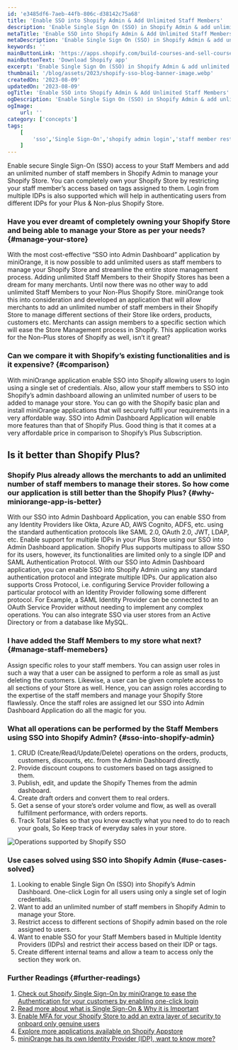 ```yaml
---
id: 'e3485df6-7aeb-44fb-806c-d38142c75a68'
title: 'Enable SSO into Shopify Admin & Add Unlimited Staff Members'
description: 'Enable Single Sign On (SSO) in Shopify Admin & add unlimited staff members & restrict their access based on tags. Also supports SSO login via Multiple IDPs.'
metaTitle: 'Enable SSO into Shopify Admin & Add Unlimited Staff Members'
metaDescription: 'Enable Single Sign On (SSO) in Shopify Admin & add unlimited staff members & restrict their access based on tags. Also supports SSO login via Multiple IDPs.'
keywords: ''
mainButtonLink: 'https://apps.shopify.com/build-courses-and-sell-courses-on-store'
mainButtonText: 'Download Shopify app'
excerpt: 'Enable Single Sign On (SSO) in Shopify Admin & add unlimited staff members & restrict their access based on tags. Also supports SSO login via Multiple IDPs.'
thumbnail: '/blog/assets/2023/shopify-sso-blog-banner-image.webp'
createdOn: '2023-08-09'
updatedOn: '2023-08-09'
ogTitle: 'Enable SSO into Shopify Admin & Add Unlimited Staff Members'
ogDescription: 'Enable Single Sign On (SSO) in Shopify Admin & add unlimited staff members & restrict their access based on tags. Also supports SSO login via Multiple IDPs.'
ogImage:
    url: ''
category: ['concepts']
tags:
    [
		'sso','Single Sign-On','shopify admin login','staff member restriction','Security Provisioning'
    ]
---
```


Enable secure Single Sign-On (SSO) access to your Staff Members and add an unlimited number of staff members in Shopify Admin to manage your Shopify Store. You can completely own your Shopify Store by restricting your staff member’s access based on tags assigned to them. Login from multiple IDPs is also supported which will help in authenticating users from different IDPs for your Plus & Non-plus Shopify Store.

### Have you ever dreamt of completely owning your Shopify Store and being able to manage your Store as per your needs? {#manage-your-store}

With the most cost-effective “SSO into Admin Dashboard” application by miniOrange, it is now possible to add unlimited users as staff members to manage your Shopify Store and streamline the entire store management process. Adding unlimited Staff Members to their Shopify Stores has been a dream for many merchants. Until now there was no other way to add unlimited Staff Members to your Non-Plus Shopify Store. miniOrange took this into consideration and developed an application that will allow merchants to add an unlimited number of staff members in their Shopify Store to manage different sections of their Store like orders, products, customers etc. Merchants can assign members to a specific section which will ease the Store Management process in Shopify. This application works for the Non-Plus stores of Shopify as well, isn’t it great?

### Can we compare it with Shopify’s existing functionalities and is it expensive? {#comparison}
With miniOrange application enable SSO into Shopify allowing users to login using a single set of credentials. Also, allow your staff members to SSO into Shopify’s admin dashboard allowing an unlimited number of users to be added to manage your store. You can go with the Shopify basic plan and install miniOrange applications that will securely fulfil your requirements in a very affordable way. SSO into Admin Dashboard Application will enable more features than that of Shopify Plus. Good thing is that it comes at a very affordable price in comparison to Shopify’s Plus Subscription.

## Is it better than Shopify Plus?
### Shopify Plus already allows the merchants to add an unlimited number of staff members to manage their stores. So how come our application is still better than the Shopify Plus? {#why-miniorange-app-is-better}

With our SSO into Admin Dashboard Application, you can enable SSO from any Identity Providers like Okta, Azure AD, AWS Cognito, ADFS, etc. using the standard authentication protocols like SAML 2.0, OAuth 2.0, JWT, LDAP, etc. Enable support for multiple IDPs in your Plus Store using our SSO into Admin Dashboard application. Shopify Plus supports multipass to allow SSO for its users, however, its functionalities are limited only to a single IDP and SAML Authentication Protocol. With our SSO into Admin Dashboard application, you can enable SSO into Shopify Admin using any standard authentication protocol and integrate multiple IDPs. Our application also supports Cross Protocol, i.e. configuring Service Provider following a particular protocol with an Identity Provider following some different protocol. For Example, a SAML Identity Provider can be connected to an OAuth Service Provider without needing to implement any complex operations. You can also integrate SSO via user stores from an Active Directory or from a database like MySQL.

### I have added the Staff Members to my store what next? {#manage-staff-memebers}
Assign specific roles to your staff members. You can assign user roles in such a way that a user can be assigned to perform a role as small as just deleting the customers. Likewise, a user can be given complete access to all sections of your Store as well. Hence, you can assign roles according to the expertise of the staff members and manage your Shopify Store flawlessly. Once the staff roles are assigned let our SSO into Admin Dashboard Application do all the magic for you.

### What all operations can be performed by the Staff Members using SSO into Shopify Admin? {#sso-into-shopify-admin}
1. CRUD (Create/Read/Update/Delete) operations on the orders, products, customers, discounts, etc. from the Admin Dashboard directly.
2. Provide discount coupons to customers based on tags assigned to them.
3. Publish, edit, and update the Shopify Themes from the admin dashboard.
4. Create draft orders and convert them to real orders.
5. Get a sense of your store’s order volume and flow, as well as overall fulfillment performance, with orders reports.
6. Track Total Sales so that you know exactly what you need to do to reach your goals, So Keep track of everyday sales in your store.

![Operations supported by Shopify SSO](/blog/assets/2023/shopify-sso-blog-banner-image.webp)

### Use cases solved using SSO into Shopify Admin {#use-cases-solved}
1. Looking to enable Single Sign On (SSO) into Shopify’s Admin Dashboard. One-click Login for all users using only a single set of login credentials.
2. Want to add an unlimited number of staff members in Shopify Admin to manage your Store.
3. Restrict access to different sections of Shopify admin based on the role assigned to users.
4. Want to enable SSO for your Staff Members based in Multiple Identity Providers (IDPs) and restrict their access based on their IDP or tags.
5. Create different internal teams and allow a team to access only the section they work on.

### Further Readings {#further-readings}
1. [Check out Shopify Single Sign-On by miniOrange to ease the Authentication for your customers by enabling one-click login](https://plugins.miniorange.com/shopify-single-sign-on)
2. [Read more about what is Single Sign-On & Why it is Important](https://blog.miniorange.com/single-sign-on-sso-shopify-store/)
3. [Enable MFA for your Shopify Store to add an extra layer of security to onboard only genuine users](https://plugins.miniorange.com/shopify-2-factor-authentication)
4. [Explore more applications available on Shopify Appstore](https://apps.shopify.com/partners/miniorange-inc)
5. [miniOrange has its own Identity Provider (IDP), want to know more?](https://www.miniorange.com/)